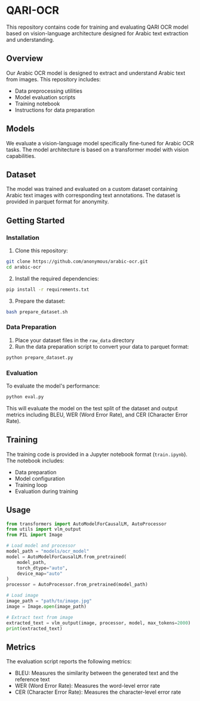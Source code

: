 # QARI-OCR

This repository contains code for training and evaluating QARI OCR model based on vision-language architecture designed for Arabic text extraction and understanding.

## Overview

Our Arabic OCR model is designed to extract and understand Arabic text from images. This repository includes:

- Data preprocessing utilities
- Model evaluation scripts
- Training notebook
- Instructions for data preparation

## Models

We evaluate a vision-language model specifically fine-tuned for Arabic OCR tasks. The model architecture is based on a transformer model with vision capabilities.

## Dataset

The model was trained and evaluated on a custom dataset containing Arabic text images with corresponding text annotations. The dataset is provided in parquet format for anonymity.

## Getting Started

### Installation

1. Clone this repository:
```bash
git clone https://github.com/anonymous/arabic-ocr.git
cd arabic-ocr
```

2. Install the required dependencies:
```bash
pip install -r requirements.txt
```

3. Prepare the dataset:
```bash
bash prepare_dataset.sh
```

### Data Preparation

1. Place your dataset files in the `raw_data` directory
2. Run the data preparation script to convert your data to parquet format:
```bash
python prepare_dataset.py
```

### Evaluation

To evaluate the model's performance:

```bash
python eval.py
```

This will evaluate the model on the test split of the dataset and output metrics including BLEU, WER (Word Error Rate), and CER (Character Error Rate).

## Training

The training code is provided in a Jupyter notebook format (`train.ipynb`). The notebook includes:
- Data preparation
- Model configuration
- Training loop
- Evaluation during training

## Usage

```python
from transformers import AutoModelForCausalLM, AutoProcessor
from utils import vlm_output
from PIL import Image

# Load model and processor
model_path = "models/ocr_model"
model = AutoModelForCausalLM.from_pretrained(
    model_path,
    torch_dtype="auto",
    device_map="auto"
)
processor = AutoProcessor.from_pretrained(model_path)

# Load image
image_path = "path/to/image.jpg"
image = Image.open(image_path)

# Extract text from image
extracted_text = vlm_output(image, processor, model, max_tokens=2000)
print(extracted_text)
```

## Metrics

The evaluation script reports the following metrics:
- BLEU: Measures the similarity between the generated text and the reference text
- WER (Word Error Rate): Measures the word-level error rate
- CER (Character Error Rate): Measures the character-level error rate



